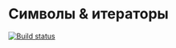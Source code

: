 # Символы & итераторы

[![Build status](https://ci.appveyor.com/api/projects/status/mj5nfimi5cqclmg4?svg=true)](https://ci.appveyor.com/project/Kohstantih/symbol-and-iterator-ajs-task-10)

